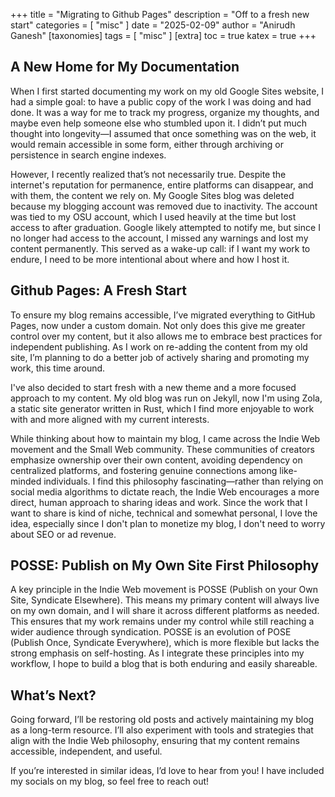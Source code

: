 +++
title = "Migrating to Github Pages"
description = "Off to a fresh new start"
categories =  [
	"misc"
]
date = "2025-02-09"
author = "Anirudh Ganesh"
[taxonomies]
tags = [
	"misc"
]
[extra]
toc = true
katex = true
+++

## A New Home for My Documentation

When I first started documenting my work on my old Google Sites website,
I had a simple goal: to have a public copy of the work I was doing and had done.
It was a way for me to track my progress, organize my thoughts, and maybe even help someone else who stumbled upon it.
I didn’t put much thought into longevity—I assumed that once something was on the web, it would remain accessible in some form, either through archiving or persistence in search engine indexes.

However, I recently realized that’s not necessarily true.
Despite the internet's reputation for permanence, entire platforms can disappear, and with them, the content we rely on.
My Google Sites blog was deleted because my blogging account was removed due to inactivity.
The account was tied to my OSU account, which I used heavily at the time but lost access to after graduation.
Google likely attempted to notify me, but since I no longer had access to the account, I missed any warnings and lost my content permanently.
This served as a wake-up call: if I want my work to endure, I need to be more intentional about where and how I host it.

## Github Pages: A Fresh Start

To ensure my blog remains accessible,
I’ve migrated everything to GitHub Pages, now under a custom domain.
Not only does this give me greater control over my content, but it also allows me to embrace best practices for independent publishing.
As I work on re-adding the content from my old site, I’m planning to do a better job of actively sharing and promoting my work, this time around.

I've also decided to start fresh with a new theme and a more focused approach to my content.
My old blog was run on Jekyll, now I'm using Zola, a static site generator written in Rust,
which I find more enjoyable to work with and more aligned with my current interests.

While thinking about how to maintain my blog,
I came across the Indie Web movement and the Small Web community.
These communities of creators emphasize ownership over their own content, avoiding dependency on centralized platforms, and fostering genuine connections among like-minded individuals.
I find this philosophy fascinating—rather than relying on social media algorithms to dictate reach, the Indie Web encourages a more direct, human approach to sharing ideas and work.
Since the work that I want to share is kind of niche, technical and somewhat personal, I love the idea, especially since I don't plan to monetize my blog, I don't need to worry about SEO or ad revenue.

## POSSE: Publish on My Own Site First Philosophy

A key principle in the Indie Web movement is POSSE (Publish on your Own Site, Syndicate Elsewhere).
This means my primary content will always live on my own domain, and I will share it across different platforms as needed.
This ensures that my work remains under my control while still reaching a wider audience through syndication.
POSSE is an evolution of POSE (Publish Once, Syndicate Everywhere), which is more flexible but lacks the strong emphasis on self-hosting.
As I integrate these principles into my workflow, I hope to build a blog that is both enduring and easily shareable.

## What’s Next?

Going forward, I’ll be restoring old posts and actively maintaining my blog as a long-term resource.
I’ll also experiment with tools and strategies that align with the Indie Web philosophy, ensuring that my content remains accessible, independent, and useful.

If you’re interested in similar ideas, I’d love to hear from you! I have included my socials on my blog, so feel free to reach out!
